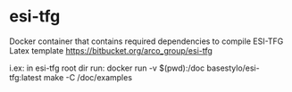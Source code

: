 # esi-tfg
Docker container that contains required dependencies to compile ESI-TFG Latex template
https://bitbucket.org/arco_group/esi-tfg

i.ex: in esi-tfg root dir run: docker run -v $(pwd):/doc basestylo/esi-tfg:latest make -C /doc/examples
